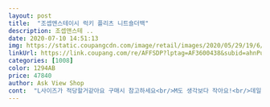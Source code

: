 ```yaml
---
layout: post 
title:  "조셉앤스테이시 럭키 플리츠 니트숄더백" 
description: 조셉앤스테 ..
date: 2020-07-10 14:51:13 
img: https://static.coupangcdn.com/image/retail/images/2020/05/29/19/6/0a5ac08f-fa3c-4d7a-ad2e-bd757b169c65.jpg 
linkUrl: https://link.coupang.com/re/AFFSDP?lptag=AF3600438&subid=ahnPublicAsk&pageKey=1666894472&itemId=2840131725&vendorItemId=70805273506&traceid=V0-113-0fb4f700e704ab8f 
categories: [1008] 
color: 1294AB 
price: 47840 
author: Ask View Shop 
cont:  "L사이즈가 적당할거같아요 구매시 참고하세요<br/>M도 생각보다 작아요!<br/>데일리로 딱딱!!!<br/>사진보단 작아요 그래도 많이는 안작아요 딱 데일리용으로 조음!<br/>색도 더 쨍해소 조아요!!! 니트라 여름 겨울 안가리고 잘들듯!<br/>생각보다 색감이 밝네요.<br/> 가방 짱짱하고 사이즈도 딱 좋아서 오래들 것 같아요.<br/> 에코백보다는 조금 작지만 파우치 넣고다니기에 좋아요!!<br/>옆에 스타벅스 키링달았더니 잘어울리네요<br/>쫀쫀한 니트덕에 오래들수 있을고같아요 스판끼도 있어서 많이 들어갈거같아요! 니트 성질상 많이는 안넣고 다닐거같은데요 그래도 너무 좋아요!!!!<br/>" 
---
```


